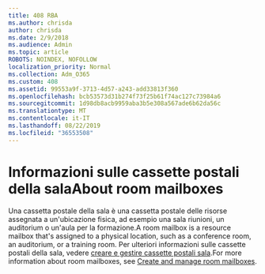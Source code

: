 ```yaml
---
title: 408 RBA
ms.author: chrisda
author: chrisda
ms.date: 2/9/2018
ms.audience: Admin
ms.topic: article
ROBOTS: NOINDEX, NOFOLLOW
localization_priority: Normal
ms.collection: Adm_O365
ms.custom: 408
ms.assetid: 99553a9f-3713-4d57-a243-add33813f360
ms.openlocfilehash: bcb53573d31b274f73f25b61f74ac127c73984a6
ms.sourcegitcommit: 1d98db8acb9959aba3b5e308a567ade6b62da56c
ms.translationtype: MT
ms.contentlocale: it-IT
ms.lasthandoff: 08/22/2019
ms.locfileid: "36553508"
---
```

# <a name="about-room-mailboxes"></a><span data-ttu-id="3e7d4-102">Informazioni sulle cassette postali della sala</span><span class="sxs-lookup"><span data-stu-id="3e7d4-102">About room mailboxes</span></span>

<span data-ttu-id="3e7d4-103">Una cassetta postale della sala è una cassetta postale delle risorse assegnata a un'ubicazione fisica, ad esempio una sala riunioni, un auditorium o un'aula per la formazione.</span><span class="sxs-lookup"><span data-stu-id="3e7d4-103">A room mailbox is a resource mailbox that's assigned to a physical location, such as a conference room, an auditorium, or a training room.</span></span> <span data-ttu-id="3e7d4-104">Per ulteriori informazioni sulle cassette postali della sala, vedere [creare e gestire cassette postali sala](https://go.microsoft.com/fwlink/p/?linkid=717533).</span><span class="sxs-lookup"><span data-stu-id="3e7d4-104">For more information about room mailboxes, see [Create and manage room mailboxes](https://go.microsoft.com/fwlink/p/?linkid=717533).</span></span>
